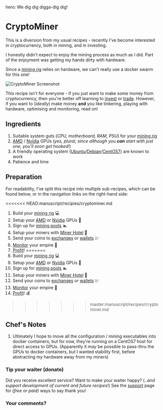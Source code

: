 hero: We dig dig digga-dig dig!

# CryptoMiner

This is a diversion from my usual recipes - recently I've become interested in cryptocurrency, both in mining, and in investing.

I honestly didn't expect to enjoy the mining process as much as I did. Part of the enjoyment was getting my hands dirty with hardware.

Since a [mining rig](/recipes/cryptominer/mining-rig/) relies on hardware, we can't really use a docker swarm for this one!

![CryptoMiner Screenshot](../images/cryptominer.png)

This recipe isn't for everyone - if you just want to make some money from cryptocurrency, then you're better off learning to [invest](https://www.reddit.com/r/CryptoCurrency/) or [trade](https://www.reddit.com/r/CryptoMarkets/). However, if you want to (_ideally_) make money **and** you like tinkering, playing with hardware, optimising and monitoring, read on!

## Ingredients

1. Suitable system guts (_CPU, motherboard, RAM, PSU_) for your [mining rig](/recipes/cryptominer/mining-rig/)
2. [AMD](/recipes/cryptominer/amd-gpu/) / [Nvidia](/recipes/cryptominer/nvidia-gpu/) GPUs (_yes, plural, since although you **can** start with just one, you'll soon get hooked!_)
3. A friendly operating system ([Ubuntu](https://www.ubuntu.com/)/[Debian](https://www.debian.org/)/[CentOS7](https://www.centos.org/download/)) are known to work
4. Patience and time

## Preparation

For readability, I've split this recipe into multiple sub-recipes, which can be found below, or in the navigation links on the right-hand side:

<<<<<<< HEAD:manuscript/recipies/cryptominer.md
1. Build your [mining rig](/recipies/cryptominer/mining-rig/) 💻
2. Setup your [AMD](/recipies/cryptominer/amd-gpu/) or [Nvidia](/recipies/cryptominer/nvidia-gpu/) GPUs 🎨
3. Sign up for [mining pools](/recipies/cryptominer/mining-pool/) :swimmer:
4. Setup your miners with [Miner Hotel](/recipies/cryptominer/minerhotel/) 🏨
5. Send your coins to [exchanges](/recipies/cryptominer/exchange/) or [wallets](/recipies/cryptominer/wallet/) 💹
6. [Monitor](/recipies/cryptominer/monitor/) your empire :heartbeat:
7. [Profit](/recipies/cryptominer/profit/)! 
=======
1. Build your [mining rig](/recipes/cryptominer/mining-rig/) 💻
2. Setup your [AMD](/recipes/cryptominer/amd-gpu/) or [Nvidia](/recipes/cryptominer/nvidia-gpu/) GPUs 🎨
3. Sign up for [mining pools](/recipes/cryptominer/mining-pool/) :swimmer:
4. Setup your miners with [Miner Hotel](/recipes/cryptominer/minerhotel/) 🏨
5. Send your coins to [exchanges](/recipes/cryptominer/exchange/) or [wallets](/recipes/cryptominer/wallet/) 💹
6. [Monitor](/recipes/cryptominer/monitor/) your empire :heartbeat:
7. [Profit](/recipes/cryptominer/profit/)! 💰
>>>>>>> master:manuscript/recipes/cryptominer.md

## Chef's Notes

1. Ultimately I hope to move all the configuration / mining executables into docker containers, but for now, they're running on a CentOS7 host for direct access to GPUs. (Apparently it _may_ be possible to pass-thru the GPUs to docker containers, but I wanted stability first, before abstracting my hardware away from my miners)

### Tip your waiter (donate) 

Did you receive excellent service? Want to make your waiter happy? (_..and support development of current and future recipes!_) See the [support](/support/) page for (_free or paid)_ ways to say thank you! 

### Your comments? 
